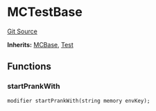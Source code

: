 # MCTestBase
[Git Source](https://github.com/metacontract/mc/blob/20ed737f21a46d89afffe1322a75b1ecfcacff9a/src/devkit/Flattened.sol)

**Inherits:**
[MCBase](/src/devkit/Flattened.sol/abstract.MCBase.md), [Test](/src/devkit/Flattened.sol/abstract.Test.md)


## Functions
### startPrankWith


```solidity
modifier startPrankWith(string memory envKey);
```

